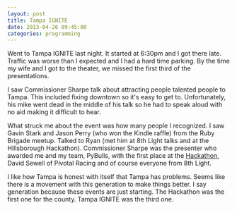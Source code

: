 ```yaml
---
layout: post
title: Tampa IGNITE
date: 2013-04-26 09:45:00
categories: programming
---
```

Went to Tampa IGNITE last night.  It started at 6:30pm and I got there late.
Traffic was worse than I expected and I had a hard time parking.  By the time
my wife and I got to the theater, we missed the first third of the
presentations.

I saw Commissioner Sharpe talk about attracting people talented people to
Tampa.  This included fixing downtown so it's easy to get to.  Unfortunately,
his mike went dead in the middle of his talk so he had to speak aloud with no
aid making it difficult to hear.

What struck me about the event was how many people I recognized.  I saw Gavin
Stark and Jason Perry (who won the Kindle raffle) from the Ruby Brigade meetup.
Talked to Ryan (met him at 8th Light talks and at the Hillsborough Hackathon).
Commissioner Sharpe was the presenter who awarded me and my team, PyBulls, with
the first place at the
[Hackathon](http://cltampa.com/dailyloaf/archives/2013/04/15/improving-hillsborough-county-with-a-hack-a-thon#.UXqHfitARbk),
David Sewell of Pivotal Racing and of course everyone from 8th Light.

I like how Tampa is honest with itself that Tampa has problems.  Seems like
there is a movement with this generation to make things better.  I say
generation because these events are just starting.  The Hackathon was the first
one for the county.  Tampa IGNITE was the third one.
